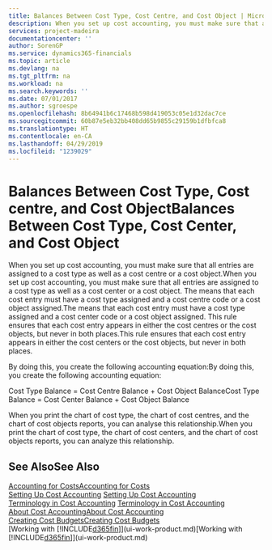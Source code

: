```yaml
---
title: Balances Between Cost Type, Cost Centre, and Cost Object | Microsoft Docs
description: When you set up cost accounting, you must make sure that all entries are assigned to a cost type as well as a cost centre or a cost object. The means that each cost entry must have a cost type assigned and a cost centre code or a cost object assigned. This rule ensures that each cost entry appears in either the cost centres or the cost objects, but never in both places.
services: project-madeira
documentationcenter: ''
author: SorenGP
ms.service: dynamics365-financials
ms.topic: article
ms.devlang: na
ms.tgt_pltfrm: na
ms.workload: na
ms.search.keywords: ''
ms.date: 07/01/2017
ms.author: sgroespe
ms.openlocfilehash: 8b64941b6c17468b598d419053c05e1d32dac7ce
ms.sourcegitcommit: 60b87e5eb32bb408dd65b9855c29159b1dfbfca8
ms.translationtype: HT
ms.contentlocale: en-CA
ms.lasthandoff: 04/29/2019
ms.locfileid: "1239029"
---
```

# <a name="balances-between-cost-type-cost-center-and-cost-object"></a><span data-ttu-id="ce0a9-105">Balances Between Cost Type, Cost centre, and Cost Object</span><span class="sxs-lookup"><span data-stu-id="ce0a9-105">Balances Between Cost Type, Cost Center, and Cost Object</span></span>
<span data-ttu-id="ce0a9-106">When you set up cost accounting, you must make sure that all entries are assigned to a cost type as well as a cost centre or a cost object.</span><span class="sxs-lookup"><span data-stu-id="ce0a9-106">When you set up cost accounting, you must make sure that all entries are assigned to a cost type as well as a cost center or a cost object.</span></span> <span data-ttu-id="ce0a9-107">The means that each cost entry must have a cost type assigned and a cost centre code or a cost object assigned.</span><span class="sxs-lookup"><span data-stu-id="ce0a9-107">The means that each cost entry must have a cost type assigned and a cost center code or a cost object assigned.</span></span> <span data-ttu-id="ce0a9-108">This rule ensures that each cost entry appears in either the cost centres or the cost objects, but never in both places.</span><span class="sxs-lookup"><span data-stu-id="ce0a9-108">This rule ensures that each cost entry appears in either the cost centers or the cost objects, but never in both places.</span></span>  

 <span data-ttu-id="ce0a9-109">By doing this, you create the following accounting equation:</span><span class="sxs-lookup"><span data-stu-id="ce0a9-109">By doing this, you create the following accounting equation:</span></span>  

 <span data-ttu-id="ce0a9-110">Cost Type Balance = Cost Centre Balance + Cost Object Balance</span><span class="sxs-lookup"><span data-stu-id="ce0a9-110">Cost Type Balance = Cost Center Balance + Cost Object Balance</span></span>  

 <span data-ttu-id="ce0a9-111">When you print the chart of cost type, the chart of cost centres, and the chart of cost objects reports, you can analyse this relationship.</span><span class="sxs-lookup"><span data-stu-id="ce0a9-111">When you print the chart of cost type, the chart of cost centers, and the chart of cost objects reports, you can analyze this relationship.</span></span>  

## <a name="see-also"></a><span data-ttu-id="ce0a9-112">See Also</span><span class="sxs-lookup"><span data-stu-id="ce0a9-112">See Also</span></span>  
[<span data-ttu-id="ce0a9-113">Accounting for Costs</span><span class="sxs-lookup"><span data-stu-id="ce0a9-113">Accounting for Costs</span></span>](finance-manage-cost-accounting.md)  
 <span data-ttu-id="ce0a9-114">[Setting Up Cost Accounting](finance-set-up-cost-accounting.md) </span><span class="sxs-lookup"><span data-stu-id="ce0a9-114">[Setting Up Cost Accounting](finance-set-up-cost-accounting.md) </span></span>  
 <span data-ttu-id="ce0a9-115">[Terminology in Cost Accounting](finance-terminology-in-cost-accounting.md) </span><span class="sxs-lookup"><span data-stu-id="ce0a9-115">[Terminology in Cost Accounting](finance-terminology-in-cost-accounting.md) </span></span>  
 [<span data-ttu-id="ce0a9-116">About Cost Accounting</span><span class="sxs-lookup"><span data-stu-id="ce0a9-116">About Cost Accounting</span></span>](finance-about-cost-accounting.md)  
 [<span data-ttu-id="ce0a9-117">Creating Cost Budgets</span><span class="sxs-lookup"><span data-stu-id="ce0a9-117">Creating Cost Budgets</span></span>](finance-create-cost-budgets.md)  
 <span data-ttu-id="ce0a9-118">[Working with [!INCLUDE[d365fin](includes/d365fin_md.md)]](ui-work-product.md)</span><span class="sxs-lookup"><span data-stu-id="ce0a9-118">[Working with [!INCLUDE[d365fin](includes/d365fin_md.md)]](ui-work-product.md)</span></span>
